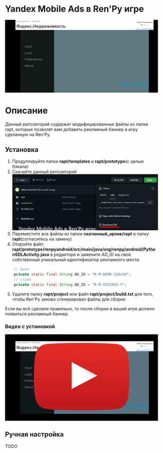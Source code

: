 # Yandex Mobile Ads в Ren'Py игре
![](screenshots/main_menu_ad.png)

# Описание
Данный репозиторий содержит модифицированные файлы из папки rapt, которые позволят вам добавить рекламный баннер в игру сделанную на Ren'Py.

## Установка
1. Продуплируйте папки **rapt/templates** и **rapt/prototype**(с целью бэкапа)
2. Скачайте данный репозиторий
![](screenshots/download_archive.png)
3. Переместите все файлы из папки **скачанный_архив/rapt** в папку **rapt**(согласитесь на замену)
4. Откройте файл **rapt/prototype/renpyandroid/src/main/java/org/renpy/android/PythonSDLActivity.java** в редакторе и замените *AD_ID* на свой собственный уникальный идентификатор рекламного места:
```java
    // было
    private static final String AD_ID = "R-M-DEMO-320x50";
    // стало
    private static final String AD_ID = "R-M-XXXXXXX-Y";
```
5. Удалите папку **rapt/project** или файл **rapt/project/build.txt** для того, чтобы Ren'Py заново сгенерировал файлы для сборки

Если вы всё сделали правильно, то после сборки в вашей игре должен появиться рекламный баннер.

### Видео с установкой
[![Video thumbnail](screenshots/youtube_video.png)](https://youtu.be/Aj6LSruOnT8)

## Ручная настройка
TODO
